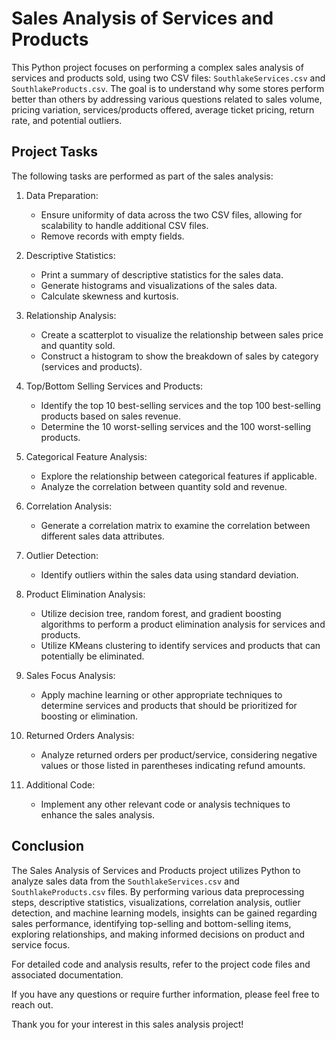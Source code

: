 # Sales Analysis of Services and Products

This Python project focuses on performing a complex sales analysis of services and products sold, using two CSV files: `SouthlakeServices.csv` and `SouthlakeProducts.csv`. The goal is to understand why some stores perform better than others by addressing various questions related to sales volume, pricing variation, services/products offered, average ticket pricing, return rate, and potential outliers.

## Project Tasks
The following tasks are performed as part of the sales analysis:

1. Data Preparation:
   - Ensure uniformity of data across the two CSV files, allowing for scalability to handle additional CSV files.
   - Remove records with empty fields.

2. Descriptive Statistics:
   - Print a summary of descriptive statistics for the sales data.
   - Generate histograms and visualizations of the sales data.
   - Calculate skewness and kurtosis.

3. Relationship Analysis:
   - Create a scatterplot to visualize the relationship between sales price and quantity sold.
   - Construct a histogram to show the breakdown of sales by category (services and products).

4. Top/Bottom Selling Services and Products:
   - Identify the top 10 best-selling services and the top 100 best-selling products based on sales revenue.
   - Determine the 10 worst-selling services and the 100 worst-selling products.

5. Categorical Feature Analysis:
   - Explore the relationship between categorical features if applicable.
   - Analyze the correlation between quantity sold and revenue.

6. Correlation Analysis:
   - Generate a correlation matrix to examine the correlation between different sales data attributes.

7. Outlier Detection:
   - Identify outliers within the sales data using standard deviation.

8. Product Elimination Analysis:
   - Utilize decision tree, random forest, and gradient boosting algorithms to perform a product elimination analysis for services and products.
   - Utilize KMeans clustering to identify services and products that can potentially be eliminated.

9. Sales Focus Analysis:
   - Apply machine learning or other appropriate techniques to determine services and products that should be prioritized for boosting or elimination.

10. Returned Orders Analysis:
    - Analyze returned orders per product/service, considering negative values or those listed in parentheses indicating refund amounts.

11. Additional Code:
    - Implement any other relevant code or analysis techniques to enhance the sales analysis.

## Conclusion
The Sales Analysis of Services and Products project utilizes Python to analyze sales data from the `SouthlakeServices.csv` and `SouthlakeProducts.csv` files. By performing various data preprocessing steps, descriptive statistics, visualizations, correlation analysis, outlier detection, and machine learning models, insights can be gained regarding sales performance, identifying top-selling and bottom-selling items, exploring relationships, and making informed decisions on product and service focus.

For detailed code and analysis results, refer to the project code files and associated documentation.

If you have any questions or require further information, please feel free to reach out.

Thank you for your interest in this sales analysis project!
